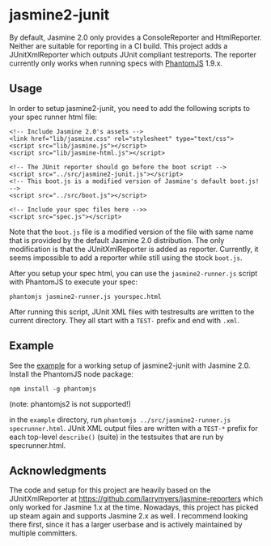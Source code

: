 jasmine2-junit
==============


By default, Jasmine 2.0 only provides a ConsoleReporter and HtmlReporter. Neither are suitable for reporting in a CI build. This project adds a JUnitXmlReporter which outputs JUnit compliant testreports. The reporter currently only works when running specs with [PhantomJS](http://phantomjs.org) 1.9.x.

Usage
-----
In order to setup jasmine2-junit, you need to add the following scripts to your spec runner html file:

```
<!-- Include Jasmine 2.0's assets -->
<link href="lib/jasmine.css" rel="stylesheet" type="text/css">
<script src="lib/jasmine.js"></script>
<script src="lib/jasmine-html.js"></script>

<!-- The JUnit reporter should go before the boot script -->
<script src="../src/jasmine2-junit.js"></script>
<!-- This boot.js is a modified version of Jasmine's default boot.js! -->
<script src="../src/boot.js"></script>

<!-- Include your spec files here -->>
<script src="spec.js"></script>
```

Note that the ```boot.js``` file is a modified version of the file with same name that is provided by the default Jasmine 2.0 distribution. The only modification is that the JUnitXmlReporter is added as reporter. Currently, it seems impossible to add a reporter while still using the stock ```boot.js```.

After you setup your spec html, you can use the ```jasmine2-runner.js``` script with PhantomJS to execute your spec:

```
phantomjs jasmine2-runner.js yourspec.html
```

After running this script, JUnit XML files with testresults are written to the current directory. They all start with a ```TEST-``` prefix and end with ```.xml```.

Example
-------
See the [example](https://github.com/sandermak/jasmine2-junit/example) for a working setup of jasmine2-junit with Jasmine 2.0. Install the PhantomJS node package:
```
npm install -g phantomjs
```
(note: phantomjs2 is not supported!)

in the ```example``` directory, run ```phantomjs ../src/jasmine2-runner.js specrunner.html```. JUnit XML output files are written with a ```TEST-*``` prefix for each top-level ```describe()``` (suite) in the testsuites that are run by specrunner.html.

Acknowledgments
---------------
The code and setup for this project are heavily based on the JUnitXmlReporter at https://github.com/larrymyers/jasmine-reporters which only worked for Jasmine 1.x at the time.
Nowadays, this project has picked up steam again and supports Jasmine 2.x as well.
I recommend looking there first, since it has a larger userbase and is actively maintained by multiple committers.


